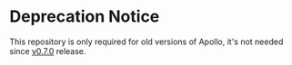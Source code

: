 # Deprecation Notice

This repository is only required for old versions of Apollo, it's not needed since [v0.7.0](https://github.com/ctripcorp/apollo/releases/tag/v0.7.0) release.
